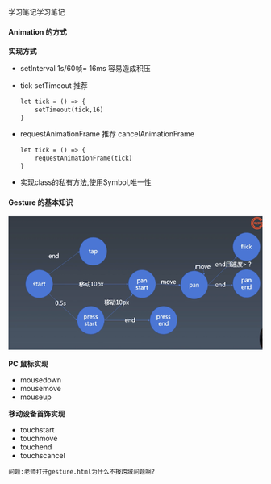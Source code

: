 学习笔记学习笔记

#### Animation 的方式

**实现方式**
+ setInterval 1s/60帧= 16ms  容易造成积压
+ tick setTimeout 推荐
    ```
    let tick = () => {
        setTimeout(tick,16)
    }
    ```
+ requestAnimationFrame 推荐 cancelAnimationFrame

    ```
    let tick = () => {
        requestAnimationFrame(tick)
    }
    ```

+ 实现class的私有方法,使用Symbol,唯一性

#### Gesture 的基本知识
![设计方式](./1.png)

**PC 鼠标实现**
+ mousedown
+ mousemove
+ mouseup

**移动设备首饰实现**
+ touchstart
+ touchmove
+ touchend
+ touchscancel

```问题:老师打开gesture.html为什么不报跨域问题啊?```


